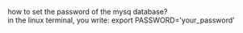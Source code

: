how to set the password of the mysq database? </br>
in the linux terminal, you write: export PASSWORD='your_password'
